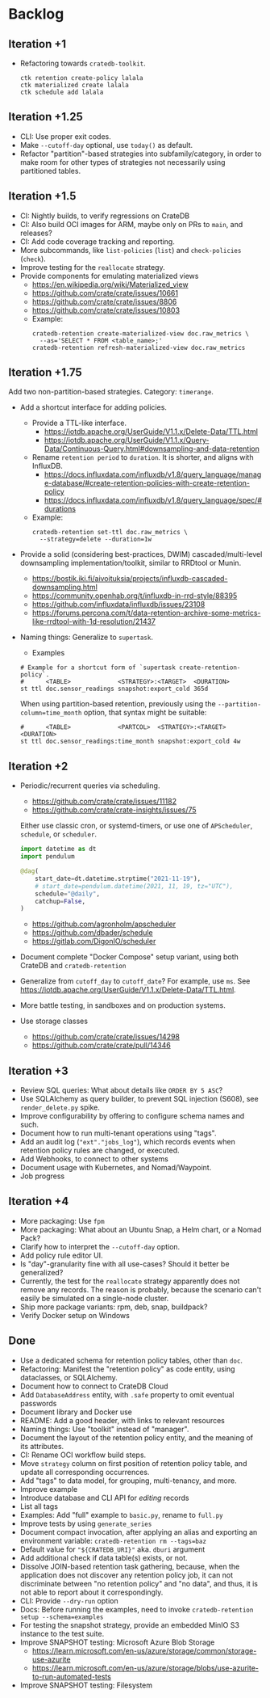 # Backlog

## Iteration +1
- Refactoring towards `cratedb-toolkit`.
  ```shell
  ctk retention create-policy lalala
  ctk materialized create lalala
  ctk schedule add lalala
  ```

## Iteration +1.25
- CLI: Use proper exit codes.
- Make `--cutoff-day` optional, use `today()` as default.
- Refactor "partition"-based strategies into subfamily/category, in order to
  make room for other types of strategies not necessarily using partitioned
  tables.

## Iteration +1.5
- CI: Nightly builds, to verify regressions on CrateDB
- CI: Also build OCI images for ARM, maybe only on PRs to `main`, and releases?
- CI: Add code coverage tracking and reporting.
- More subcommands, like `list-policies` (`list`) and `check-policies` (`check`).
- Improve testing for the `reallocate` strategy.
- Provide components for emulating materialized views
  - https://en.wikipedia.org/wiki/Materialized_view
  - https://github.com/crate/crate/issues/10661
  - https://github.com/crate/crate/issues/8806
  - https://github.com/crate/crate/issues/10803
  - Example:
    ```shell
    cratedb-retention create-materialized-view doc.raw_metrics \
      --as='SELECT * FROM <table_name>;'
    cratedb-retention refresh-materialized-view doc.raw_metrics
    ```

## Iteration +1.75
Add two non-partition-based strategies. Category: `timerange`.

- Add a shortcut interface for adding policies.
  - Provide a TTL-like interface.
    - https://iotdb.apache.org/UserGuide/V1.1.x/Delete-Data/TTL.html
    - https://iotdb.apache.org/UserGuide/V1.1.x/Query-Data/Continuous-Query.html#downsampling-and-data-retention
  - Rename `retention period` to `duration`. It is shorter, and aligns with InfluxDB.
    - https://docs.influxdata.com/influxdb/v1.8/query_language/manage-database/#create-retention-policies-with-create-retention-policy
    - https://docs.influxdata.com/influxdb/v1.8/query_language/spec/#durations
  - Example:
    ```shell
    cratedb-retention set-ttl doc.raw_metrics \
      --strategy=delete --duration=1w
    ```
- Provide a solid (considering best-practices, DWIM) cascaded/multi-level
  downsampling implementation/toolkit, similar to RRDtool or Munin.

  - https://bostik.iki.fi/aivoituksia/projects/influxdb-cascaded-downsampling.html
  - https://community.openhab.org/t/influxdb-in-rrd-style/88395
  - https://github.com/influxdata/influxdb/issues/23108
  - https://forums.percona.com/t/data-retention-archive-some-metrics-like-rrdtool-with-1d-resolution/21437
- Naming things: Generalize to `supertask`.
  - Examples
  ```shell
  # Example for a shortcut form of `supertask create-retention-policy`.
  #      <TABLE>             <STRATEGY>:<TARGET>  <DURATION>
  st ttl doc.sensor_readings snapshot:export_cold 365d
  ```
  When using partition-based retention, previously using the `--partition-column=time_month`
  option, that syntax might be suitable:
  ```shell
  #      <TABLE>             <PARTCOL>  <STRATEGY>:<TARGET>  <DURATION>
  st ttl doc.sensor_readings:time_month snapshot:export_cold 4w
  ```

## Iteration +2
- Periodic/recurrent queries via scheduling.
  - https://github.com/crate/crate/issues/11182
  - https://github.com/crate/crate-insights/issues/75

  Either use classic cron, or systemd-timers, or use one of `APScheduler`,
  `schedule`, or `scheduler`.

  ```python
  import datetime as dt
  import pendulum

  @dag(
      start_date=dt.datetime.strptime("2021-11-19"),
      # start_date=pendulum.datetime(2021, 11, 19, tz="UTC"),
      schedule="@daily",
      catchup=False,
  )
  ```

  - https://github.com/agronholm/apscheduler
  - https://github.com/dbader/schedule
  - https://gitlab.com/DigonIO/scheduler
- Document complete "Docker Compose" setup variant, using both CrateDB and `cratedb-retention`
- Generalize from `cutoff_day` to `cutoff_date`?
  For example, use `ms`. See https://iotdb.apache.org/UserGuide/V1.1.x/Delete-Data/TTL.html.
- More battle testing, in sandboxes and on production systems.
- Use storage classes
  - https://github.com/crate/crate/issues/14298
  - https://github.com/crate/crate/pull/14346

## Iteration +3
- Review SQL queries: What about details like `ORDER BY 5 ASC`?
- Use SQLAlchemy as query builder, to prevent SQL injection (S608),
  see `render_delete.py` spike.
- Improve configurability by offering to configure schema names and such.
- Document how to run multi-tenant operations using "tags".
- Add an audit log (`"ext"."jobs_log"`), which records events when retention policy
  rules are changed, or executed.
- Add Webhooks, to connect to other systems
- Document usage with Kubernetes, and Nomad/Waypoint.
- Job progress

## Iteration +4
- More packaging: Use `fpm`
- More packaging: What about an Ubuntu Snap, a Helm chart, or a Nomad Pack?
- Clarify how to interpret the `--cutoff-day` option.
- Add policy rule editor UI.
- Is "day"-granularity fine with all use-cases? Should it better be generalized?
- Currently, the test for the `reallocate` strategy apparently does not remove any
  records. The reason is probably, because the scenario can't easily be simulated
  on a single-node cluster.
- Ship more package variants: rpm, deb, snap, buildpack?
- Verify Docker setup on Windows

## Done
- Use a dedicated schema for retention policy tables, other than `doc`.
- Refactoring: Manifest the "retention policy" as code entity,
  using dataclasses, or SQLAlchemy.
- Document how to connect to CrateDB Cloud
- Add `DatabaseAddress` entity, with `.safe` property to omit eventual passwords
- Document library and Docker use
- README: Add a good header, with links to relevant resources
- Naming things: Use "toolkit" instead of "manager".
- Document the layout of the retention policy
  entity, and the meaning of its attributes.
- CI: Rename OCI workflow build steps.
- Move `strategy` column on first position of retention policy table,
  and update all corresponding occurrences.
- Add "tags" to data model, for grouping, multi-tenancy, and more.
- Improve example
- Introduce database and CLI API for *editing* records
- List all tags
- Examples: Add "full" example to `basic.py`, rename to `full.py`
- Improve tests by using `generate_series`
- Document compact invocation, after applying an alias and exporting an
  environment variable: `cratedb-retention rm --tags=baz`
- Default value for `"${CRATEDB_URI}"` aka. `dburi` argument
- Add additional check if data table(s) exists, or not.
- Dissolve JOIN-based retention task gathering, because, when the application
  does not discover any retention policy job, it can not discriminate between
  "no retention policy" and "no data", and thus, it is not able to report about
  it correspondingly.
- CLI: Provide `--dry-run` option
- Docs: Before running the examples, need to invoke `cratedb-retention setup --schema=examples`
- For testing the snapshot strategy, provide an embedded MinIO S3 instance to the test suite.
- Improve SNAPSHOT testing: Microsoft Azure Blob Storage
  - https://learn.microsoft.com/en-us/azure/storage/common/storage-use-azurite
  - https://learn.microsoft.com/en-us/azure/storage/blobs/use-azurite-to-run-automated-tests
- Improve SNAPSHOT testing: Filesystem
